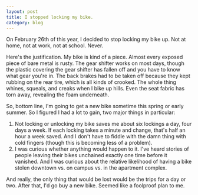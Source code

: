 ```yaml
---
layout: post
title: I stopped locking my bike.
category: blog
---
```


On February 26th of this year, I decided to stop locking my bike up. Not at home, not at work, not at school. Never.

Here's the justification. My bike is kind of a piece. Almost every exposed piece of bare metal is rusty. The gear shifter works on most days, though the plastic covering the gear shifter has fallen off and you have to know what gear you're in. The back brakes had to be taken off because they kept rubbing on the rear tire, which is all kinds of crooked. The whole thing whines, squeals, and creaks when I bike up hills. Even the seat fabric has torn away, revealing the foam underneath.

So, bottom line, I'm going to get a new bike sometime this spring or early summer. So I figured I had a lot to gain, two major things in particular:

1. Not locking or unlocking my bike saves me about six lockings a day, four days a week. If each locking takes a minute and change, that's half an hour a week saved. And I don't have to fiddle with the damn thing with cold fingers (though this is becoming less of a problem).
1. I was curious whether anything would happen to it. I've heard stories of people leaving their bikes unchained exactly one time before it vanished. And I was curious about the relative likelihood of having a bike stolen downtown vs. on campus vs. in the apartment complex.

And really, the only thing that would be lost would be the trips for a day or two. After that, I'd go buy a new bike. Seemed like a foolproof plan to me.
